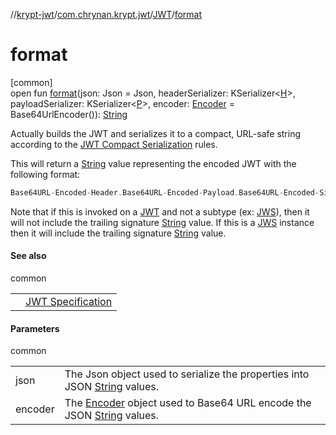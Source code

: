 //[krypt-jwt](../../../index.md)/[com.chrynan.krypt.jwt](../index.md)/[JWT](index.md)/[format](format.md)

# format

[common]\
open fun [format](format.md)(json: Json = Json, headerSerializer: KSerializer&lt;[H](index.md)&gt;, payloadSerializer: KSerializer&lt;[P](index.md)&gt;, encoder: [Encoder](../../../../krypt-encoding/krypt-encoding/com.chrynan.krypt.encoding/-encoder/index.md) = Base64UrlEncoder()): [String](https://kotlinlang.org/api/latest/jvm/stdlib/kotlin/-string/index.html)

Actually builds the JWT and serializes it to a compact, URL-safe string according to the [JWT Compact Serialization](https://tools.ietf.org/html/draft-ietf-oauth-json-web-token-25#section-7) rules.

This will return a [String](https://kotlinlang.org/api/latest/jvm/stdlib/kotlin/-string/index.html) value representing the encoded JWT with the following format:

```kotlin
Base64URL-Encoded-Header.Base64URL-Encoded-Payload.Base64URL-Encoded-Signature
```

Note that if this is invoked on a [JWT](index.md) and not a subtype (ex: [JWS](../-j-w-s/index.md)), then it will not include the trailing signature [String](https://kotlinlang.org/api/latest/jvm/stdlib/kotlin/-string/index.html) value. If this is a [JWS](../-j-w-s/index.md) instance then it will include the trailing signature [String](https://kotlinlang.org/api/latest/jvm/stdlib/kotlin/-string/index.html) value.

#### See also

common

| | |
|---|---|
|  | [JWT Specification](https://tools.ietf.org/html/draft-ietf-oauth-json-web-token-25#section-7) |

#### Parameters

common

| | |
|---|---|
| json | The Json object used to serialize the properties into JSON [String](https://kotlinlang.org/api/latest/jvm/stdlib/kotlin/-string/index.html) values. |
| encoder | The [Encoder](../../../../krypt-encoding/krypt-encoding/com.chrynan.krypt.encoding/-encoder/index.md) object used to Base64 URL encode the JSON [String](https://kotlinlang.org/api/latest/jvm/stdlib/kotlin/-string/index.html) values. |
